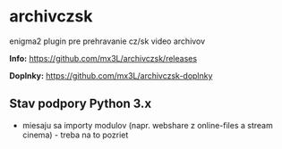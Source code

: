 archivczsk
==========
enigma2 plugin pre prehravanie cz/sk video archivov

**Info:** https://github.com/mx3L/archivczsk/releases

**Doplnky:** https://github.com/mx3L/archivczsk-doplnky

## Stav podpory Python 3.x
- miesaju sa importy modulov (napr. webshare z online-files a stream cinema) - treba na to pozriet
